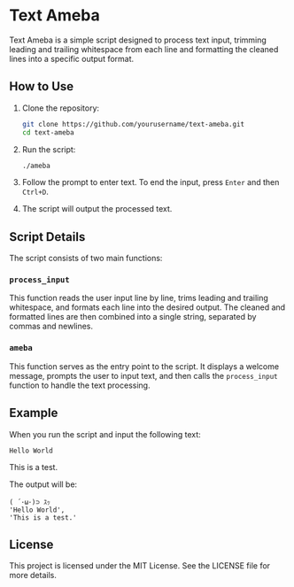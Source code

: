 # Text Ameba

Text Ameba is a simple script designed to process text input, trimming leading and trailing whitespace from each line and formatting the cleaned lines into a specific output format. 

## How to Use

1. Clone the repository:
    ```bash
    git clone https://github.com/yourusername/text-ameba.git
    cd text-ameba
    ```

2. Run the script:
    ```bash
    ./ameba
    ```

3. Follow the prompt to enter text. To end the input, press `Enter` and then `Ctrl+D`.

4. The script will output the processed text.

## Script Details

The script consists of two main functions:

### `process_input`

This function reads the user input line by line, trims leading and trailing whitespace, and formats each line into the desired output. The cleaned and formatted lines are then combined into a single string, separated by commas and newlines.

### `ameba`

This function serves as the entry point to the script. It displays a welcome message, prompts the user to input text, and then calls the `process_input` function to handle the text processing.

## Example

When you run the script and input the following text:

```
Hello World
```

This is a test.


The output will be:

```
( ´･ω･)⊃ ｽｯ
'Hello World',
'This is a test.'
````

## License

This project is licensed under the MIT License. See the LICENSE file for more details.
